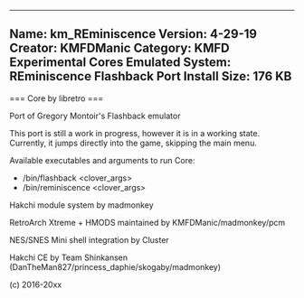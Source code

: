 -----------------------
Name: km_REminiscence
Version: 4-29-19
Creator: KMFDManic
Category: KMFD Experimental Cores
Emulated System: REminiscence Flashback Port
Install Size: 176 KB
-----------------------
=== Core by libretro ===

Port of Gregory Montoir's Flashback emulator

This port is still a work in progress, however it is in a working state. Currently, it jumps directly into the game, skipping the main menu.

Available executables and arguments to run Core:
- /bin/flashback <rom> <clover_args>
- /bin/reminiscence <rom> <clover_args>

Hakchi module system by madmonkey

RetroArch Xtreme + HMODS maintained by KMFDManic/madmonkey/pcm

NES/SNES Mini shell integration by Cluster

Hakchi CE by Team Shinkansen (DanTheMan827/princess_daphie/skogaby/madmonkey)

(c) 2016-20xx
